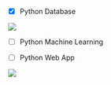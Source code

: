 - [x] Python Database


[![](https://github-readme-stats.vercel.app/api/pin/?username=joerivanarkel&repo=PythonDatabase)](https://github.com/joerivanarkel/PythonDatabase)

- [ ] Python Machine Learning
- [ ] Python Web App


[![](https://github-readme-stats.vercel.app/api/pin/?username=vanarkel&repo=PythonFlaskWebApp)](https://github.com/vanarkel/PythonFlaskWebApp)
